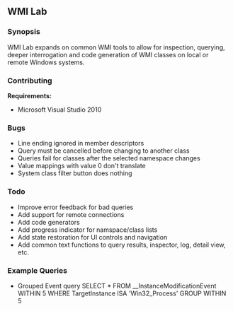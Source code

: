 ## WMI Lab

### Synopsis
WMI Lab expands on common WMI tools to allow for inspection, querying, deeper interrogation and code generation of WMI classes on local or remote Windows systems.

### Contributing

__Requirements:__

* Microsoft Visual Studio 2010

### Bugs

* Line ending ignored in member descriptors
* Query must be cancelled before changing to another class
* Queries fail for classes after the selected namespace changes
* Value mappings with value 0 don't translate
* System class filter button does nothing

### Todo

* Improve error feedback for bad queries
* Add support for remote connections
* Add code generators
* Add progress indicator for namspace/class lists
* Add state restoration for UI controls and navigation
* Add common text functions to query results, inspector, log, detail view, etc.

### Example Queries

* Grouped Event query
  SELECT * FROM __InstanceModificationEvent WITHIN 5 WHERE TargetInstance ISA 'Win32_Process' GROUP WITHIN 5
  
  